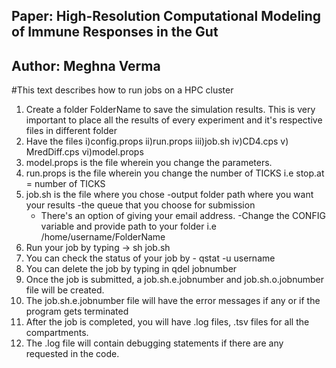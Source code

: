 ## Paper: High-Resolution Computational Modeling of Immune Responses in the Gut
## Author: Meghna Verma
#This text describes how to run jobs on a HPC cluster

1. Create a folder FolderName to save the simulation results. This is very important to place all the results of every experiment and it's respective files in different folder
2. Have the files 
	i)config.props
	ii)run.props
	iii)job.sh
	iv)CD4.cps
	v) MredDiff.cps
	vi)model.props
3. model.props is the file wherein you change the parameters. 
4. run.props is the file wherein you change the number of TICKS i.e stop.at = number of TICKS
5. job.sh is the file where you chose
	-output folder path where you want your results
	-the queue that you choose for submission
	- There's an option of giving your email address. 
	-Change the CONFIG variable and provide path to your folder i.e /home/username/FolderName
6. Run your job by typing -> sh job.sh
7. You can check the status of your job by - qstat -u username
8. You can delete the job by typing in qdel jobnumber
9. Once the job is submitted, a job.sh.e.jobnumber and job.sh.o.jobnumber file will be created.
10. The job.sh.e.jobnumber file will have the error messages if any or if the program gets terminated
11. After the job is completed, you will have .log files, .tsv files for all the compartments.
12. The .log file will contain debugging statements if there are any requested in the code.
 
